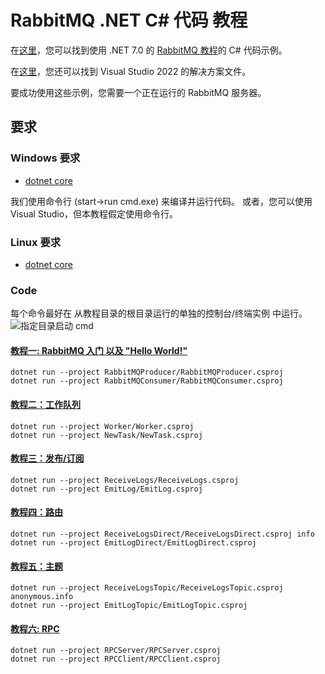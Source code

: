 # RabbitMQ .NET C# 代码 教程

在[这里](https://github.com/rabbitmq/rabbitmq-tutorials/tree/main/dotnet)，您可以找到使用 .NET 7.0 的 [RabbitMQ
教程](https://www.rabbitmq.com/getstarted.html)的 C# 代码示例。

在[这里](https://github.com/rabbitmq/rabbitmq-tutorials/tree/main/dotnet)，您还可以找到 Visual Studio 2022 的解决方案文件。

要成功使用这些示例，您需要一个正在运行的 RabbitMQ 服务器。

## 要求

### Windows 要求

* [dotnet core](https://www.microsoft.com/net/core)

我们使用命令行 (start->run cmd.exe) 来编译并运行代码。 或者，您可以使用 Visual Studio，但本教程假定使用命令行。

### Linux 要求

* [dotnet core](https://www.microsoft.com/net/core)

### Code

每个命令最好在 从教程目录的根目录运行的单独的控制台/终端实例 中运行。
![指定目录启动 cmd](./image/Q%26A/3-%E5%9C%A8%E7%89%B9%E5%AE%9A%E7%9B%AE%E5%BD%95%E4%B8%8B%E5%90%AF%E5%8A%A8%E5%91%BD%E4%BB%A4%E6%8F%90%E7%A4%BA%E7%AC%A6.gif)

#### [教程一: RabbitMQ 入门 以及 "Hello World!"](https://blog.csdn.net/YMGogre/article/details/131087813)

```shell
dotnet run --project RabbitMQProducer/RabbitMQProducer.csproj
dotnet run --project RabbitMQConsumer/RabbitMQConsumer.csproj
```

#### [教程二：工作队列](https://blog.csdn.net/YMGogre/article/details/131561085)

```shell
dotnet run --project Worker/Worker.csproj
dotnet run --project NewTask/NewTask.csproj
```

#### [教程三：发布/订阅](https://blog.csdn.net/YMGogre/article/details/131568234)

```shell
dotnet run --project ReceiveLogs/ReceiveLogs.csproj
dotnet run --project EmitLog/EmitLog.csproj
```

#### [教程四：路由](https://blog.csdn.net/YMGogre/article/details/131766884)

```shell
dotnet run --project ReceiveLogsDirect/ReceiveLogsDirect.csproj info
dotnet run --project EmitLogDirect/EmitLogDirect.csproj
```

#### [教程五：主题](https://blog.csdn.net/YMGogre/article/details/131774981)

```shell
dotnet run --project ReceiveLogsTopic/ReceiveLogsTopic.csproj anonymous.info
dotnet run --project EmitLogTopic/EmitLogTopic.csproj
```

#### [教程六: RPC](https://blog.csdn.net/YMGogre/article/details/131472742)

```shell
dotnet run --project RPCServer/RPCServer.csproj
dotnet run --project RPCClient/RPCClient.csproj
```